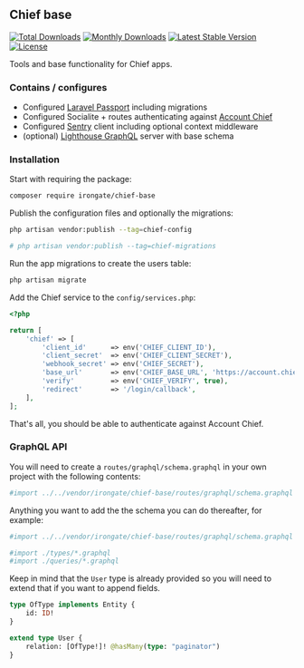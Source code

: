 ## Chief base

[![Total Downloads](https://poser.pugx.org/irongate/chief-base/downloads)](https://packagist.org/packages/irongate/chief-base)
[![Monthly Downloads](https://poser.pugx.org/irongate/chief-base/d/monthly)](https://packagist.org/packages/irongate/chief-base)
[![Latest Stable Version](https://poser.pugx.org/irongate/chief-base/v/stable)](https://packagist.org/packages/irongate/chief-base)
[![License](https://poser.pugx.org/irongate/chief-base/license)](https://packagist.org/packages/irongate/chief-base)

Tools and base functionality for Chief apps.

### Contains / configures

- Configured [Laravel Passport](https://laravel.com/docs/6.x/passport) including migrations
- Configured Socialite + routes authenticating against [Account Chief](https://account.chief.app/)
- Configured [Sentry](https://docs.sentry.io/platforms/php/laravel/) client including optional context middleware
- (optional) [Lighthouse GraphQL](https://lighthouse-php.com/) server with base schema

### Installation

Start with requiring the package:

```bash
composer require irongate/chief-base
```

Publish the configuration files and optionally the migrations:

```bash
php artisan vendor:publish --tag=chief-config

# php artisan vendor:publish --tag=chief-migrations
```

Run the app migrations to create the users table:

```bash
php artisan migrate
```

Add the Chief service to the `config/services.php`:

```php
<?php

return [
    'chief' => [
        'client_id'      => env('CHIEF_CLIENT_ID'),
        'client_secret'  => env('CHIEF_CLIENT_SECRET'),
        'webhook_secret' => env('CHIEF_SECRET'),
        'base_url'       => env('CHIEF_BASE_URL', 'https://account.chief.app'),
        'verify'         => env('CHIEF_VERIFY', true),
        'redirect'       => '/login/callback',
    ],
];
```

That's all, you should be able to authenticate against Account Chief.

### GraphQL API

You will need to create a `routes/graphql/schema.graphql` in your own project with the following contents:

```graphql
#import ../../vendor/irongate/chief-base/routes/graphql/schema.graphql
```

Anything you want to add the the schema you can do thereafter, for example:

```graphql
#import ../../vendor/irongate/chief-base/routes/graphql/schema.graphql

#import ./types/*.graphql
#import ./queries/*.graphql
```

Keep in mind that the `User` type is already provided so you will need to extend that if you want to append fields.

```graphql
type OfType implements Entity {
    id: ID!
}

extend type User {
    relation: [OfType!]! @hasMany(type: "paginator")
}
```
